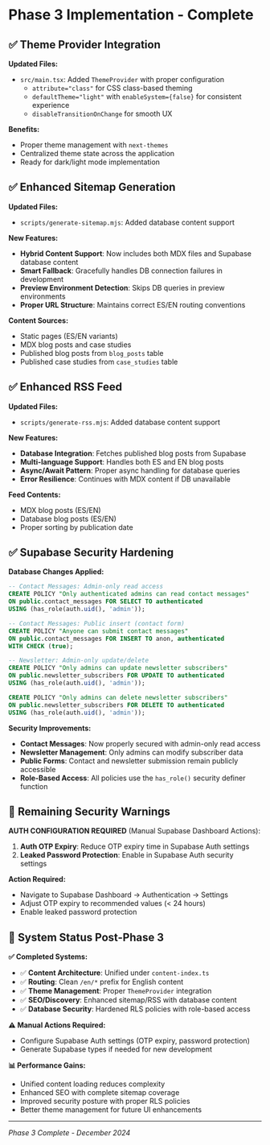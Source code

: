 # Phase 3 Implementation - Complete

## ✅ **Theme Provider Integration**

**Updated Files:**
- `src/main.tsx`: Added `ThemeProvider` with proper configuration
  - `attribute="class"` for CSS class-based theming
  - `defaultTheme="light"` with `enableSystem={false}` for consistent experience
  - `disableTransitionOnChange` for smooth UX

**Benefits:**
- Proper theme management with `next-themes`
- Centralized theme state across the application
- Ready for dark/light mode implementation

## ✅ **Enhanced Sitemap Generation**

**Updated Files:**
- `scripts/generate-sitemap.mjs`: Added database content support

**New Features:**
- **Hybrid Content Support**: Now includes both MDX files and Supabase database content
- **Smart Fallback**: Gracefully handles DB connection failures in development
- **Preview Environment Detection**: Skips DB queries in preview environments
- **Proper URL Structure**: Maintains correct ES/EN routing conventions

**Content Sources:**
- Static pages (ES/EN variants)
- MDX blog posts and case studies
- Published blog posts from `blog_posts` table
- Published case studies from `case_studies` table

## ✅ **Enhanced RSS Feed**

**Updated Files:**
- `scripts/generate-rss.mjs`: Added database content support

**New Features:**
- **Database Integration**: Fetches published blog posts from Supabase
- **Multi-language Support**: Handles both ES and EN blog posts
- **Async/Await Pattern**: Proper async handling for database queries
- **Error Resilience**: Continues with MDX content if DB unavailable

**Feed Contents:**
- MDX blog posts (ES/EN)
- Database blog posts (ES/EN)
- Proper sorting by publication date

## ✅ **Supabase Security Hardening**

**Database Changes Applied:**
```sql
-- Contact Messages: Admin-only read access
CREATE POLICY "Only authenticated admins can read contact messages" 
ON public.contact_messages FOR SELECT TO authenticated
USING (has_role(auth.uid(), 'admin'));

-- Contact Messages: Public insert (contact form)
CREATE POLICY "Anyone can submit contact messages" 
ON public.contact_messages FOR INSERT TO anon, authenticated
WITH CHECK (true);

-- Newsletter: Admin-only update/delete
CREATE POLICY "Only admins can update newsletter subscribers" 
ON public.newsletter_subscribers FOR UPDATE TO authenticated
USING (has_role(auth.uid(), 'admin'));

CREATE POLICY "Only admins can delete newsletter subscribers" 
ON public.newsletter_subscribers FOR DELETE TO authenticated
USING (has_role(auth.uid(), 'admin'));
```

**Security Improvements:**
- **Contact Messages**: Now properly secured with admin-only read access
- **Newsletter Management**: Only admins can modify subscriber data
- **Public Forms**: Contact and newsletter submission remain publicly accessible
- **Role-Based Access**: All policies use the `has_role()` security definer function

## 🎯 **Remaining Security Warnings**

**AUTH CONFIGURATION REQUIRED** (Manual Supabase Dashboard Actions):

1. **Auth OTP Expiry**: Reduce OTP expiry time in Supabase Auth settings
2. **Leaked Password Protection**: Enable in Supabase Auth security settings

**Action Required:**
- Navigate to Supabase Dashboard → Authentication → Settings
- Adjust OTP expiry to recommended values (< 24 hours)
- Enable leaked password protection

## 🚀 **System Status Post-Phase 3**

**✅ Completed Systems:**
- ✅ **Content Architecture**: Unified under `content-index.ts`
- ✅ **Routing**: Clean `/en/*` prefix for English content
- ✅ **Theme Management**: Proper `ThemeProvider` integration
- ✅ **SEO/Discovery**: Enhanced sitemap/RSS with database content
- ✅ **Database Security**: Hardened RLS policies with role-based access

**⚠️ Manual Actions Required:**
- Configure Supabase Auth settings (OTP expiry, password protection)
- Generate Supabase types if needed for new development

**📊 Performance Gains:**
- Unified content loading reduces complexity
- Enhanced SEO with complete sitemap coverage
- Improved security posture with proper RLS policies
- Better theme management for future UI enhancements

---
*Phase 3 Complete - December 2024*